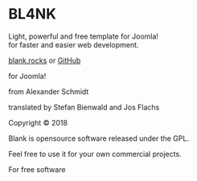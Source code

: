 # BL4NK

Light, powerful and free template for Joomla!  
for faster and easier web development.

[blank.rocks](http://blank.rocks) or [GitHub](https://github.com/Bloggerschmidt/Blank)

for Joomla!

from Alexander Schmidt

translated by Stefan Bienwald and Jos Flachs

Copyright © 2018

Blank is opensource software released under the GPL.

Feel free to use it for your own commercial projects.

For free software



